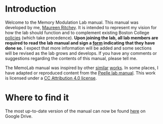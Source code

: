 # Introduction

Welcome to the Memory Modulation Lab manual. This manual was developed by me, [Maureen Ritchey](http://www.thememolab.org/people/ritchey/). It is intended to represent my vision for how the lab should function and to complement existing Boston College [policies](http://www.bc.edu/offices/policies/universitypolicies.html) (which take precedence). **Upon joining the lab, all lab members are required to read the lab manual and sign a [form](https://docs.google.com/document/d/1dVIsL28tz7GCh6loME4LX2yn1bhKC0BKpLCwAt5I3Fs/edit?usp=sharing) indicating that they have done so.** I expect that more information will be added and some sections will be revised as the lab grows and develops. If you have any comments or suggestions regarding the contents of this manual, please tell me.

The MemoLab manual was inspired by other [similar](http://jpeelle.net/peellelab_manual.pdf) [works](http://ivory.idyll.org/lab/coc.html). In some places, I have adapted or reproduced content from the [Peelle lab manual](https://github.com/jpeelle/peellelab_manual). This work is licensed under a [CC Attribution 4.0 license](http://creativecommons.org/licenses/by/4.0/).

# Where to find it

The most up-to-date version of the manual can now be found [here](https://drive.google.com/file/d/1Tr4zXpDY9xsmQ-YOr-mTIdUSUQrAdZ0q/view?usp=sharing) on Google Drive. 

